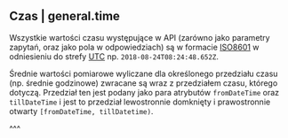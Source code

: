 ## Czas | general.time

Wszystkie wartości czasu występujące w API (zarówno jako parametry zapytań, oraz jako pola w odpowiedziach) są w formacie [ISO8601](https://en.wikipedia.org/wiki/ISO_8601) w odniesieniu do strefy [UTC](https://en.wikipedia.org/wiki/Coordinated_Universal_Time) np. `2018-08-24T08:24:48.652Z`.

Średnie wartości pomiarowe wyliczane dla określonego przedziału czasu (np. średnie godzinowe) zwracane są wraz z przedziałem czasu, którego dotyczą. Przedział ten jest podany jako para atrybutów `fromDateTime` oraz `tillDateTime` i jest to przedział lewostronnie domknięty i prawostronnie otwarty `[fromDateTime, tillDatetime)`.

^^^
